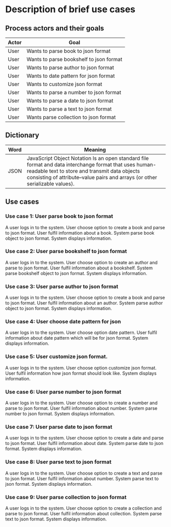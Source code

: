 Description of brief use cases
===============================

Process actors and their goals
--------------------------

| Actor | Goal                                        |
|-------|---------------------------------------------|
| User  | Wants to parse book to json format          |
| User  | Wants to parse bookshelf to json format     |
| User  | Wants to parse author to json format        |
| User  | Wants to date pattern for json format       |
| User  | Wants to customize json format              |
| User  | Wants to parse a number to json format      |
| User  | Wants to parse a date to json format        |
| User  | Wants to parse a text to json format        |
| User  | Wants parse collection to json format       |



Dictionary
-------
| Word  | Meaning                                     |
|-------|---------------------------------------------|
| JSON  |JavaScript Object Notation Is an open standard file format and data interchange format that uses human-readable text to store and transmit data objects consisting of attribute–value pairs and arrays (or other serializable values). 

Use cases
----------------

### Use case 1: User parse book to json format
A user logs in to the system. User choose option to create a book and parse to json format. User fulfil information about a book.
System parse book object to json format. System displays information.

### Use case 2: User parse bookshelf to json format
A user logs in to the system. User choose option to create an author and parse to json format. User fulfil information about a bookshelf.
System parse bookshelf object to json format. System displays information.

### Use case 3: User parse author to json format
A user logs in to the system. User choose option to create a book and parse to json format. User fulfil information about an author.
System parse author object to json format. System displays information.

### Use case 4: User choose date pattern for json 
A user logs in to the system. User choose option date pattern. User fulfil information about date pattern which
will be for json format. System displays information.

### Use case 5: User customize json format.
A user logs in to the system. User choose option customize json format. User fulfil information how json format should look like. 
System displays information.

### Use case 6: User parse number to json format
A user logs in to the system. User choose option to create a number and parse to json format. User fulfil information about number.
System parse number to json format. System displays information.

### Use case 7: User parse date to json format
A user logs in to the system. User choose option to create a date and parse to json format. User fulfil information about date.
System parse date to json format. System displays information.

### Use case 8: User parse text to json format
A user logs in to the system. User choose option to create a text and parse to json format. User fulfil information about number.
System parse text to json format. System displays information.

### Use case 9: User parse collection to json format
A user logs in to the system. User choose option to create a collection and parse to json format. User fulfil information about collection.
System parse text to json format. System displays information.



